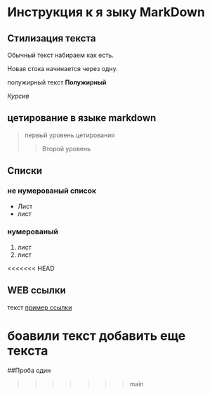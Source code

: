 # Инструкция к я зыку MarkDown

 ## Стилизация текста

Обычный текст набираем как есть.

Новая стока начинается через одну.

полужирный текст **Полужирный**

*Курсив*

## цетирование в языке markdown
> первый уровень цетирования
>> Второй уровень

## Списки 
### не нумерованый список
* Лист
* лист 

### нумерованый
1. лист
2. лист 

<<<<<<< HEAD
## WEB ссылки
текст [пример ссылки](http.example.com "Всплывающая подсказка") 

боавили текст 
добавить еще текста 
=======
##Проба один
>>>>>>> main
